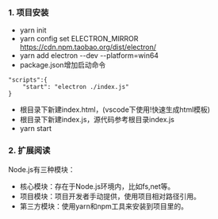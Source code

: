 
### 1. 项目安装

- yarn init 
- yarn config set ELECTRON_MIRROR https://cdn.npm.taobao.org/dist/electron/
- yarn add electron --dev --platform=win64
- package.json增加启动命令

```
"scripts":{
    "start": "electron ./index.js"
}
```
- 根目录下新建index.html，(vscode下使用!快速生成html模板)
- 根目录下新建index.js，源代码参考根目录index.js
- yarn start


### 2. 扩展阅读

Node.js有三种模块：
- 核心模块：存在于Node.js环境内，比如fs,net等。
- 项目模块：项目开发者手动提供，使用项目相对路径引用。
- 第三方模块：使用yarn和npm工具来安装到项目里的。
